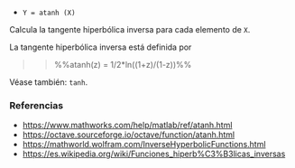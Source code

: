 - `Y = atanh (X)`

Calcula la tangente hiperbólica inversa para cada elemento de `X`.

La tangente hiperbólica inversa está definida por

> > %%atanh(z) = 1/2*ln((1+z)/(1-z))%%

Véase también: `tanh`.

### Referencias

- https://www.mathworks.com/help/matlab/ref/atanh.html
- https://octave.sourceforge.io/octave/function/atanh.html
- https://mathworld.wolfram.com/InverseHyperbolicFunctions.html
- https://es.wikipedia.org/wiki/Funciones_hiperb%C3%B3licas_inversas
